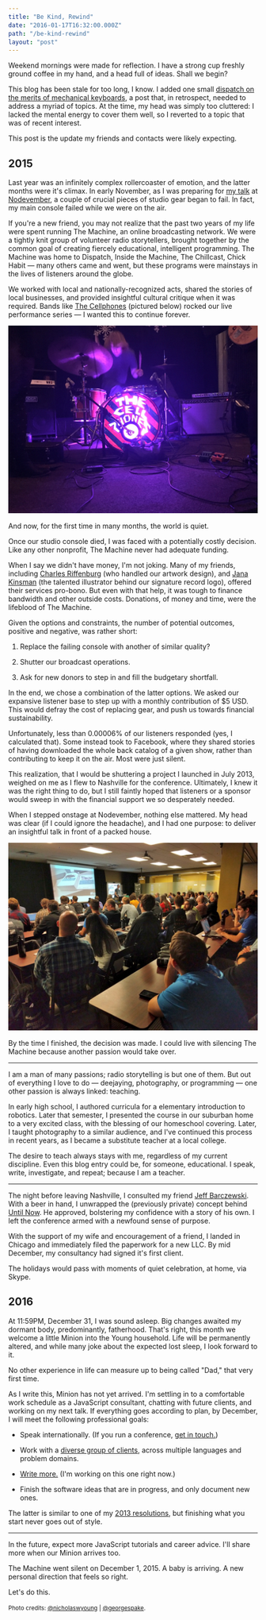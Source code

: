 ```yaml
---
title: "Be Kind, Rewind"
date: "2016-01-17T16:32:00.000Z"
path: "/be-kind-rewind"
layout: "post"
---
```

Weekend mornings were made for reflection. I have a strong cup freshly ground coffee in my hand, and a head full of ideas. Shall we begin?

This blog has been stale for too long, I know. I added one small [dispatch on the merits of mechanical keyboards](/painless-keyboarding), a post that, in retrospect, needed to address a myriad of topics. At the time, my head was simply too cluttered: I lacked the mental energy to cover them well, so I reverted to a topic that was of recent interest.

This post is the update my friends and contacts were likely expecting.

## 2015

Last year was an infinitely complex rollercoaster of emotion, and the latter months were it's climax. In early November, as I was preparing for [my talk](/speaking) at [Nodevember](http://nodevemberg.org), a couple of crucial pieces of studio gear began to fail. In fact, my main console failed while we were on the air.

If you're a new friend, you may not realize that the past two years of my life were spent running The Machine, an online broadcasting network. We were a tightly knit group of volunteer radio storytellers, brought together by the common goal of creating fiercely educational, intelligent programming. The Machine was home to Dispatch, Inside the Machine, The Chillcast, Chick Habit &mdash; many others came and went, but these programs were mainstays in the lives of listeners around the globe.

We worked with local and nationally-recognized acts, shared the stories of local businesses, and provided insightful cultural critique when it was required. Bands like [The Cellphones](http://cellphonesband.com) (pictured below) rocked our live performance series &mdash; I wanted this to continue forever.

![A photo from our last show.](chick-habit-live.jpg)

And now, for the first time in many months, the world is quiet.

Once our studio console died, I was faced with a potentially costly decision. Like any other nonprofit, The Machine never had adequate funding.

When I say we didn't have money, I'm not joking. Many of my friends, including [Charles Riffenburg](http://grabbagmedia.com) (who handled our artwork design), and [Jana Kinsman](http://www.janakinsman.com) (the talented illustrator behind our signature record logo), offered their services pro-bono. But even with that help, it was tough to finance bandwidth and other outside costs. Donations, of money and time, were the lifeblood of The Machine.

Given the options and constraints, the number of potential outcomes, positive and negative, was rather short:

1. Replace the failing console with another of similar quality?

2. Shutter our broadcast operations.

3. Ask for new donors to step in and fill the budgetary shortfall.

In the end, we chose a combination of the latter options. We asked our expansive listener base to step up with a monthly contribution of $5 USD. This would defray the cost of replacing gear, and push us towards financial sustainability.

Unfortunately, less than 0.00006% of our listeners responded (yes, I calculated that). Some instead took to Facebook, where they shared stories of having downloaded the whole back catalog of a given show, rather than contributing to keep it on the air. Most were just silent.

This realization, that I would be shuttering a project I launched in July 2013, weighed on me as I flew to Nashville for the conference.  Ultimately, I knew it was the right thing to do, but I still faintly hoped that listeners or a sponsor would sweep in with the financial support we so desperately needed.

When I stepped onstage at Nodevember, nothing else mattered. My head was clear (if I could ignore the headache), and I had one purpose: to deliver an insightful talk in front of a packed house.

![My talk at Nodevember. Photo by @GeorgeSpake.](nodevember.jpg)

By the time I finished, the decision was made. I could live with silencing The Machine because another passion would take over.

---


I am a man of many passions; radio storytelling is but one of them. But out of everything I love to do &mdash; deejaying, photography, or programming &mdash; one other passion is always linked: teaching.

In early high school, I authored curricula for a elementary introduction to robotics. Later that semester, I presented the course in our suburban home to a very excited class, with the blessing of our homeschool covering. Later, I taught photography to a similar audience, and I've continued this process in recent years, as I became a substitute teacher at a local college.

The desire to teach always stays with me, regardless of my current discipline. Even this blog entry could be, for someone, educational. I speak, write, investigate, and repeat; because I am a teacher.

---

The night before leaving Nashville, I consulted my friend [Jeff Barczewski](https://codewinds.com). With a beer in hand, I unwrapped the (previously private) concept behind [Until Now](http://untilnow.co). He approved, bolstering my confidence with a story of his own. I left the conference armed with a newfound sense of purpose.

With the support of my wife and encouragement of a friend, I landed in Chicago and immediately filed the paperwork for a new LLC. By mid December, my consultancy had signed it's first client.

The holidays would pass with moments of quiet celebration, at home, via Skype.

## 2016

At 11:59PM, December 31, I was sound asleep. Big changes awaited my dormant body, predominantly, fatherhood. That's right, this month we welcome a little Minion into the Young household. Life will be permanently altered, and while many joke about the expected lost sleep, I look forward to it.

No other experience in life can measure up to being called "Dad," that very first time.

As I write this, Minion has not yet arrived. I'm settling in to a comfortable work schedule as a JavaScript consultant, chatting with future clients, and working on my next talk. If everything goes according to plan, by December, I will meet the following professional goals:

* Speak internationally. (If you run a conference, [get in touch.](/speaking))

* Work with a [diverse group of clients](http://untilnow.co), across multiple languages and problem domains.

* [Write more.](http://nicholaswyoung.com) (I'm working on this one right now.)

* Finish the software ideas that are in progress, and only document new ones.

The latter is similar to one of my [2013 resolutions](/creative-guard-rails), but finishing what you start never goes out of style.

---

In the future, expect more JavaScript tutorials and career advice. I'll share more when our Minion arrives too.

The Machine went silent on December 1, 2015. A baby is arriving. A new personal direction that feels so right.

Let's do this.

<small>Photo credits: [@nicholaswyoung](http://twitter.com/nicholaswyoung) | [@georgespake](https://twitter.com/georgespake/status/665620895554228225).</small>

